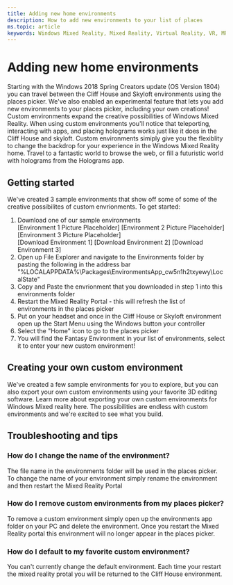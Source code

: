 ```yaml
---
title: Adding new home environments
description: How to add new environments to your list of places
ms.topic: article
keywords: Windows Mixed Reality, Mixed Reality, Virtual Reality, VR, MR, Home, Custom Environments, places
---
```



# Adding new home environments
Starting with the Windows 2018 Spring Creators update (OS Version 1804) you can travel between the Cliff House and Skyloft environments using the places picker. We've also enabled an experimental feature that lets you add new environments to your places picker, including your own creations!
<br>Custom environments expand the creative possibilities of Windows Mixed Reality. When using custom environments you'll notice that teleporting, interacting with apps, and placing holograms works just like it does in the Cliff House and skyloft. Custom environments simiply give you the flexiblity to change the backdrop for your experience in the Windows Mixed Reality home. Travel to a fantastic world to browse the web, or fill a futuristic world with holograms from the Holograms app.
## Getting started
We've created 3 sample environments that show off some of some of the creative possibilites of custom envrionments. To get started:
1. Download one of our sample environments
<br>[Environment 1 Picture Placeholder] [Environment 2 Picture Placeholder] [Environment 3 Picture Placeholder]
<br>[Download Environment 1] [Download Environment 2] [Download Environment 3]
2. Open up File Explorer and navigate to the Environments folder by pasting the following in the address bar "%LOCALAPPDATA%\Packages\EnvironmentsApp_cw5n1h2txyewy\LocalState"
3. Copy and Paste the envrionment that you downloaded in step 1 into this environments folder
4. Restart the Mixed Reality Portal - this will refresh the list of environments in the places picker
5. Put on your headset and once in the Cliff House or Skyloft environment open up the Start Menu using the Windows button your controller
6. Select the "Home" icon to go to the places picker
7. You will find the Fantasy Environment in your list of environments, select it to enter your new custom environment!

## Creating your own custom environment
We've created a few sample environments for you to explore, but you can also export your own custom environments using your favorite 3D editing software. Learn more about exporting your own custom environments for Windows Mixed reality here. The possibilities are endless with custom environments and we're excited to see what you build. 

## Troubleshooting and tips
### How do I change the name of the environment?
The file name in the environments folder will be used in the places picker. To change the name of your environment simply rename the environment and then restart the Mixed Reality Portal
### How do I remove custom environments from my places picker?
To remove a custom environment simply open up the environments app folder on your PC and delete the environment. Once you restart the Mixed Reality portal this environment will no longer appear in the places picker. 
### How do I default to my favorite custom environment?
You can't currently change the default environment. Each time your restart the mixed reality protal you will be returned to the Cliff House environment. 
